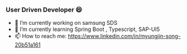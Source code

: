 ### User Driven Developer 😄
- 🔭 I’m currently working on samsung SDS 
- 🌱 I’m currently learning Spring Boot , Typescript, SAP-UI5 
- 📫 How to reach me: https://www.linkedin.com/in/myungjin-song-20b51a161

<!--
**RumbleKAT/RumbleKAT** is a ✨ _special_ ✨ repository because its `README.md` (this file) appears on your GitHub profile.

Here are some ideas to get you started:

- 🔭 I’m currently working on ...
- 🌱 I’m currently learning ...
- 👯 I’m looking to collaborate on ...
- 🤔 I’m looking for help with ...
- 💬 Ask me about ...
- 📫 How to reach me: ...
- 😄 Pronouns: ...
- ⚡ Fun fact: ...
-->
